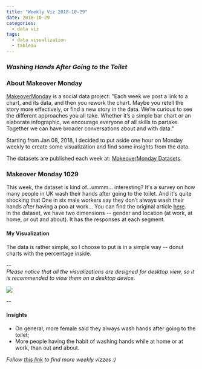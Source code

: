 ```yaml
---
title: "Weekly Viz 2018-10-29"
date: 2018-10-29
categories:
  - data viz
tags:
  - data visualization
  - tableau
---
```


### *Washing Hands After Going to the Toilet*


### About Makeover Monday

[MakeoverMonday](http://www.makeovermonday.co.uk/) is a social data project:
"Each week we post a link to a chart, and its data, and then you rework the chart.
Maybe you retell the story more effectively, or find a new story in the data.
We’re curious to see the different approaches you all take. Whether it’s a simple bar chart or an elaborate infographic, we encourage everyone of all skills to partake.
Together we can have broader conversations about and with data."

Starting from Jan 08, 2018, I decided to put aside one hour on Monday weekly to create some visualization and find some insights from the data.

The datasets are published each week at: [MakeoverMonday Datasets](http://www.makeovermonday.co.uk/data/).

### Makeover Monday 1029

This week, the dataset is kind of...ummm... interesting? It's a survey on how many people in UK wash their hands after going to the toilet. And it's quite shocking that One in six male workers say they don’t always wash their hands after having a poo at work... You can find the original article [here](https://yougov.co.uk/news/2018/09/18/one-six-male-workers-say-they-dont-always-wash-the/).  
In the dataset, we have two dimensions -- gender and location (at work, at home, or out and about). It has the responses at each segment.  


#### My Visualization

The data is rather simple, so I choose to put is in a simple way -- donut charts with the percentage inside.  

--  
*Please notice that all the visualizations are designed for desktop view, so it is recommended to view them on a desktop device.*  

<div class='tableauPlaceholder' id='viz1540863363841' style='position: relative'>
<noscript><a href='#'>
  <img alt=' ' src='https:&#47;&#47;public.tableau.com&#47;static&#47;images&#47;Ma&#47;MakeOverMonday1029_0&#47;WashHands&#47;1_rss.png' style='border: none' />
</a></noscript>
<object class='tableauViz'  style='display:none;'>
  <param name='host_url' value='https%3A%2F%2Fpublic.tableau.com%2F' />
  <param name='embed_code_version' value='3' />
  <param name='site_root' value='' />
  <param name='name' value='MakeOverMonday1029_0&#47;WashHands' />
  <param name='tabs' value='no' />
  <param name='toolbar' value='yes' />
  <param name='static_image' value='https:&#47;&#47;public.tableau.com&#47;static&#47;images&#47;Ma&#47;MakeOverMonday1029_0&#47;WashHands&#47;1.png' />
  <param name='animate_transition' value='yes' />
  <param name='display_static_image' value='yes' />
  <param name='display_spinner' value='yes' />
  <param name='display_overlay' value='yes' />
  <param name='display_count' value='yes' />
  <param name='filter' value='publish=yes' />
</object></div>           
<script type='text/javascript'>                  
  var divElement = document.getElementById('viz1540863363841');  
  var vizElement = divElement.getElementsByTagName('object')[0];   
  vizElement.style.width='800px';vizElement.style.height='627px';       
  var scriptElement = document.createElement('script');                 
  scriptElement.src = 'https://public.tableau.com/javascripts/api/viz_v1.js';       
  vizElement.parentNode.insertBefore(scriptElement, vizElement);             
</script>  


--  

#### Insights
* On general, more female said they always wash hands after going to the toilet;  
* More people having the habit of washing hands while at home or at work, than out and about.  


*Follow [this link](https://yudong-94.github.io/personal-website/project/MakeOverMonday2018/) to find more weekly vizzes :)*